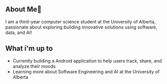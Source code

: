 ## About Me👋
I am a third-year computer science student at the University of Alberta, passionate about exploring building innovative solutions using software, data, and AI!

## What i'm up to 
- Currently building a Android application to help users track, share, and analyze their moods
- Learning more about Software Engineering and AI at the University of Alberta

<!--
**luismjr/luismjr** is a ✨ _special_ ✨ repository because its `README.md` (this file) appears on your GitHub profile.

Here are some ideas to get you started:

- 🔭 I’m currently working on ...
- 🌱 I’m currently learning ...
- 👯 I’m looking to collaborate on ...
- 🤔 I’m looking for help with ...
- 💬 Ask me about ...
- 📫 How to reach me: ...
- 😄 Pronouns: ...
- ⚡ Fun fact: ...
-->
